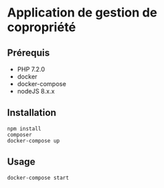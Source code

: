 # Application de gestion de copropriété


## Prérequis
 - PHP 7.2.0
 - docker
 - docker-compose
 - nodeJS 8.x.x


## Installation
```
npm install
composer
docker-compose up
```

## Usage
```
docker-compose start
```